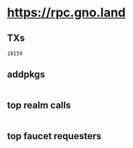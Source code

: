 # https://rpc.gno.land

## TXs
```
18159
```

## addpkgs
```
```

## top realm calls
```
```

## top faucet requesters
```
```

